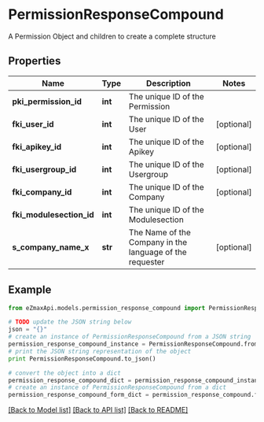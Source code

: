 # PermissionResponseCompound

A Permission Object and children to create a complete structure

## Properties

Name | Type | Description | Notes
------------ | ------------- | ------------- | -------------
**pki_permission_id** | **int** | The unique ID of the Permission | 
**fki_user_id** | **int** | The unique ID of the User | [optional] 
**fki_apikey_id** | **int** | The unique ID of the Apikey | [optional] 
**fki_usergroup_id** | **int** | The unique ID of the Usergroup | [optional] 
**fki_company_id** | **int** | The unique ID of the Company | [optional] 
**fki_modulesection_id** | **int** | The unique ID of the Modulesection | 
**s_company_name_x** | **str** | The Name of the Company in the language of the requester | [optional] 

## Example

```python
from eZmaxApi.models.permission_response_compound import PermissionResponseCompound

# TODO update the JSON string below
json = "{}"
# create an instance of PermissionResponseCompound from a JSON string
permission_response_compound_instance = PermissionResponseCompound.from_json(json)
# print the JSON string representation of the object
print PermissionResponseCompound.to_json()

# convert the object into a dict
permission_response_compound_dict = permission_response_compound_instance.to_dict()
# create an instance of PermissionResponseCompound from a dict
permission_response_compound_form_dict = permission_response_compound.from_dict(permission_response_compound_dict)
```
[[Back to Model list]](../README.md#documentation-for-models) [[Back to API list]](../README.md#documentation-for-api-endpoints) [[Back to README]](../README.md)



